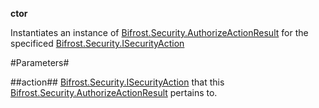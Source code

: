 **ctor**

Instantiates an instance of [Bifrost.Security.AuthorizeActionResult](Bifrost.Security.AuthorizeActionResult) for the specificed [Bifrost.Security.ISecurityAction](Bifrost.Security.ISecurityAction)

#Parameters#


##action##
[Bifrost.Security.ISecurityAction](Bifrost.Security.ISecurityAction) that this [Bifrost.Security.AuthorizeActionResult](Bifrost.Security.AuthorizeActionResult) pertains to.

